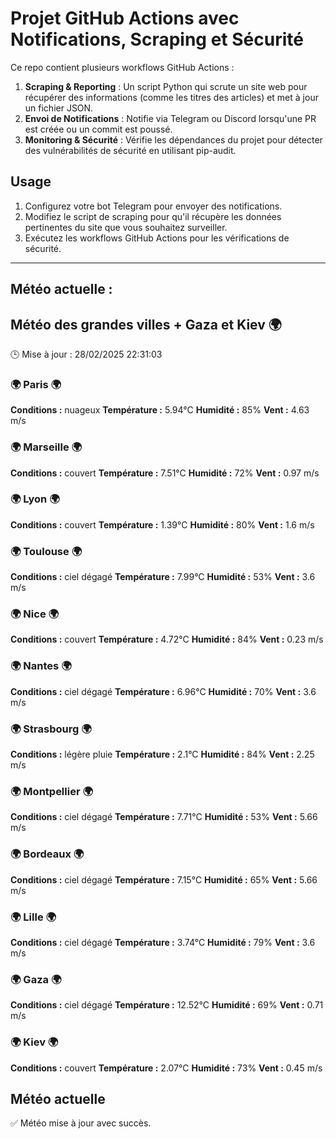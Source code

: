 # Projet GitHub Actions avec Notifications, Scraping et Sécurité

Ce repo contient plusieurs workflows GitHub Actions :

1. **Scraping & Reporting** : Un script Python qui scrute un site web pour récupérer des informations (comme les titres des articles) et met à jour un fichier JSON.
2. **Envoi de Notifications** : Notifie via Telegram ou Discord lorsqu'une PR est créée ou un commit est poussé.
3. **Monitoring & Sécurité** : Vérifie les dépendances du projet pour détecter des vulnérabilités de sécurité en utilisant pip-audit.

## Usage

1. Configurez votre bot Telegram pour envoyer des notifications.
2. Modifiez le script de scraping pour qu'il récupère les données pertinentes du site que vous souhaitez surveiller.
3. Exécutez les workflows GitHub Actions pour les vérifications de sécurité.

---

## Météo actuelle :
## Météo des grandes villes + Gaza et Kiev 🌍
🕒 Mise à jour : 28/02/2025 22:31:03

### 🌍 Paris 🌍
**Conditions :** nuageux
**Température :** 5.94°C
**Humidité :** 85%
**Vent :** 4.63 m/s

### 🌍 Marseille 🌍
**Conditions :** couvert
**Température :** 7.51°C
**Humidité :** 72%
**Vent :** 0.97 m/s

### 🌍 Lyon 🌍
**Conditions :** couvert
**Température :** 1.39°C
**Humidité :** 80%
**Vent :** 1.6 m/s

### 🌍 Toulouse 🌍
**Conditions :** ciel dégagé
**Température :** 7.99°C
**Humidité :** 53%
**Vent :** 3.6 m/s

### 🌍 Nice 🌍
**Conditions :** couvert
**Température :** 4.72°C
**Humidité :** 84%
**Vent :** 0.23 m/s

### 🌍 Nantes 🌍
**Conditions :** ciel dégagé
**Température :** 6.96°C
**Humidité :** 70%
**Vent :** 3.6 m/s

### 🌍 Strasbourg 🌍
**Conditions :** légère pluie
**Température :** 2.1°C
**Humidité :** 84%
**Vent :** 2.25 m/s

### 🌍 Montpellier 🌍
**Conditions :** ciel dégagé
**Température :** 7.71°C
**Humidité :** 53%
**Vent :** 5.66 m/s

### 🌍 Bordeaux 🌍
**Conditions :** ciel dégagé
**Température :** 7.15°C
**Humidité :** 65%
**Vent :** 5.66 m/s

### 🌍 Lille 🌍
**Conditions :** ciel dégagé
**Température :** 3.74°C
**Humidité :** 79%
**Vent :** 3.6 m/s

### 🌍 Gaza 🌍
**Conditions :** ciel dégagé
**Température :** 12.52°C
**Humidité :** 69%
**Vent :** 0.71 m/s

### 🌍 Kiev 🌍
**Conditions :** couvert
**Température :** 2.07°C
**Humidité :** 73%
**Vent :** 0.45 m/s


## Météo actuelle
✅ Météo mise à jour avec succès.
